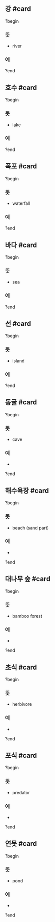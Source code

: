 ## 강 #card
?begin
### 뜻
- river
### 예
?end


## 호수 #card
?begin
### 뜻
- lake
### 예
?end


## 폭포 #card
?begin
### 뜻
- waterfall
### 예
?end


## 바다 #card
?begin
### 뜻
- sea
### 예
<!--SR:!2025-05-16,20,250-->
?end


## 선 #card
?begin
### 뜻
- island
### 예
?end


## 동굴 #card
?begin
### 뜻
- cave
### 예
-
?end


## 해수욕장 #card
?begin
### 뜻
- beach (sand part)
### 예
-
?end


## 대나무 숲 #card
?begin
### 뜻
- bamboo forest
### 예
-
?end


## 초식 #card
?begin
### 뜻
- herbivore
### 예
-
?end


## 포식 #card
?begin
### 뜻
- predator
### 예
-
<!--SR:!2025-07-11,46,292-->
?end


## 연못 #card
?begin
### 뜻
- pond
### 예
-
<!--SR:!2025-05-13,11,270-->
?end

